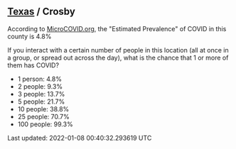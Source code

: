 
## [Texas](/united-states/texas) / Crosby

According to [MicroCOVID.org](http://microcovid.org),
the "Estimated Prevalence" of COVID in this county is 4.8%

If you interact with a certain number of people in this location
(all at once in a group, or spread out across the day), what is the chance that
1 or more of them has COVID?

- 1 person: 4.8%
- 2 people: 9.3%
- 3 people: 13.7%
- 5 people: 21.7%
- 10 people: 38.8%
- 25 people: 70.7%
- 100 people: 99.3%

Last updated: 2022-01-08 00:40:32.293619 UTC
